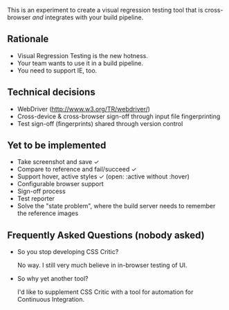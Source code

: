This is an experiment to create a visual regression testing tool that is cross-browser *and* integrates with your build pipeline.

Rationale
---------
- Visual Regression Testing is the new hotness.
- Your team wants to use it in a build pipeline.
- You need to support IE, too.

Technical decisions
-------------------
- WebDriver (http://www.w3.org/TR/webdriver/)
- Cross-device & cross-browser sign-off through input file fingerprinting
- Test sign-off (fingerprints) shared through version control

Yet to be implemented
---------------------
- Take screenshot and save ✓
- Compare to reference and fail/succeed ✓
- Support hover, active styles ✓ (open: :active without :hover)
- Configurable browser support
- Sign-off process
- Test reporter
- Solve the "state problem", where the build server needs to remember the reference images

Frequently Asked Questions (nobody asked)
-----------------------------------------
- So you stop developing CSS Critic?

    No way. I still very much believe in in-browser testing of UI.

- So why yet another tool?

    I'd like to supplement CSS Critic with a tool for automation for Continuous Integration.
